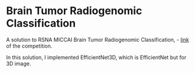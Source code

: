 # Brain Tumor Radiogenomic Classification 

A solution to RSNA MICCAI Brain Tumor Radiogenomic Classification, - [link](https://www.kaggle.com/c/rsna-miccai-brain-tumor-radiogenomic-classification) of the competition.

In this solution, I implemented EfficientNet3D, which is EfficientNet but for 3D image. 
